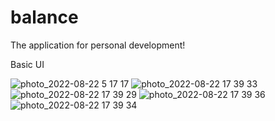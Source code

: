 # balance

The application for personal development!

Basic UI

![photo_2022-08-22 5 17 17](https://user-images.githubusercontent.com/56465597/185890898-3c539068-0105-42f9-a7ff-6a9f10f9e542.jpeg)
![photo_2022-08-22 17 39 33](https://user-images.githubusercontent.com/56465597/185890909-87a3c10a-6986-4324-9a62-4e99e9b7fbc1.jpeg)
![photo_2022-08-22 17 39 29](https://user-images.githubusercontent.com/56465597/185890924-278b9421-d98a-4c52-aced-9c7fa2a3cec2.jpeg)
![photo_2022-08-22 17 39 36](https://user-images.githubusercontent.com/56465597/185890946-18483c76-fac3-4005-8ffa-3ba5796f1e8c.jpeg)
![photo_2022-08-22 17 39 34](https://user-images.githubusercontent.com/56465597/185891009-786e1e0b-7675-468e-afa2-96f1964e2962.jpeg)

